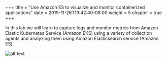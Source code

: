 +++
title = "Use Amazon ES to visualize and monitor containerized applications"
date = 2019-11-26T19:42:40-08:00
weight = 5
chapter = true
+++

In this lab we will learn to capture logs and monitor metrics from Amazon Elastic Kubernetes Service (Amazon EKS) using a variety of collection agents and analyzing them using Amazon Elasticsearch service (Amazon ES).


![alt text](https://ant332.s3-us-west-2.amazonaws.com/ant332-lab-guide-artifacts/Overall+architecture.png "Logo Title Text 1")
